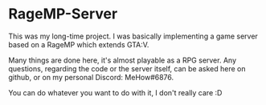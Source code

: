 # RageMP-Server

This was my long-time project.
I was basically implementing a game server based on a RageMP which extends GTA:V.

Many things are done here, it's almost playable as a RPG server. Any questions, regarding the code or the server itself, 
can be asked here on github, or on my personal Discord: MeHow#6876.

You can do whatever you want to do with it, I don't really care :D
